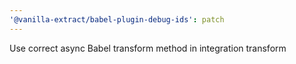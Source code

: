 ```yaml
---
'@vanilla-extract/babel-plugin-debug-ids': patch
---
```


Use correct async Babel transform method in integration transform
